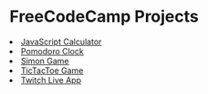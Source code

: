 # FreeCodeCamp Projects

<li><a href="https://mirakurun.github.io/freecodecamp/calc/">JavaScript Calculator</a></li>
<li><a href="https://mirakurun.github.io/freecodecamp/pomodoro/">Pomodoro Clock</a></li>
<li><a href="https://mirakurun.github.io/freecodecamp/simon/">Simon Game</a></li>
<li><a href="https://mirakurun.github.io/freecodecamp/tictactoe/">TicTacToe Game</a></li>
<li><a href="https://mirakurun.github.io/freecodecamp/twitch/">Twitch Live App</a></li>
